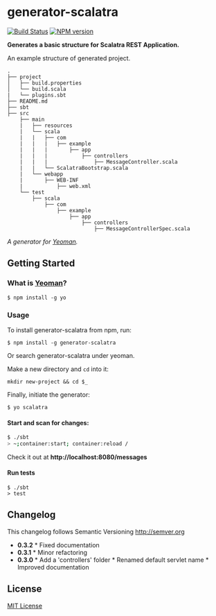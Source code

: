 # generator-scalatra
[![Build Status](https://secure.travis-ci.org/peter-vilja/generator-scalatra.png?branch=master)](https://travis-ci.org/peter-vilja/generator-scalatra)
[![NPM version](https://badge.fury.io/js/generator-scalatra.png)](http://badge.fury.io/js/generator-scalatra)

**Generates a basic structure for Scalatra REST Application.**

An example structure of generated project.

    .
    ├── project
    │   ├── build.properties
    │   └── build.scala
    |   └── plugins.sbt
    ├── README.md
    ├── sbt
    ├── src
        ├── main
        |   ├── resources
        |   └── scala
        |   |   ├── com
        |   |   |   ├── example
        |   |   |       ├── app
        |   |   |           ├── controllers
        |   |   |               ├── MessageController.scala
        |   |   └── ScalatraBootstrap.scala
        |   └── webapp
        |       ├── WEB-INF
        |           ├── web.xml
        └── test
            ├── scala
                ├── com
                    ├── example
                        ├── app
                            ├── controllers
                                ├── MessageControllerSpec.scala


*A generator for [Yeoman](http://yeoman.io).*

## Getting Started

### What is [Yeoman](http://yeoman.io)?

```
$ npm install -g yo
```

### Usage

To install generator-scalatra from npm, run:

```
$ npm install -g generator-scalatra
```

Or search generator-scalatra under yeoman.

Make a new directory and ```cd``` into it:

```
mkdir new-project && cd $_
```

Finally, initiate the generator:

```
$ yo scalatra
```

#### Start and scan for changes:

```sh
$ ./sbt
> ~;container:start; container:reload /
```

Check it out at **http://localhost:8080/messages**

#### Run tests

```
$ ./sbt
> test
```

## Changelog

This changelog follows Semantic Versioning http://semver.org

* **0.3.2**
      * Fixed documentation
* **0.3.1**
      * Minor refactoring
* **0.3.0**
      * Add a 'controllers' folder
      * Renamed default servlet name
      * Improved documentation

## License

[MIT License](http://en.wikipedia.org/wiki/MIT_License)
